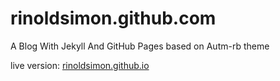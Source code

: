 rinoldsimon.github.com
======================

A Blog With Jekyll And GitHub Pages based on Autm-rb theme

live version: [rinoldsimon.github.io][live]

[live]: http://rinoldismon.github.io
